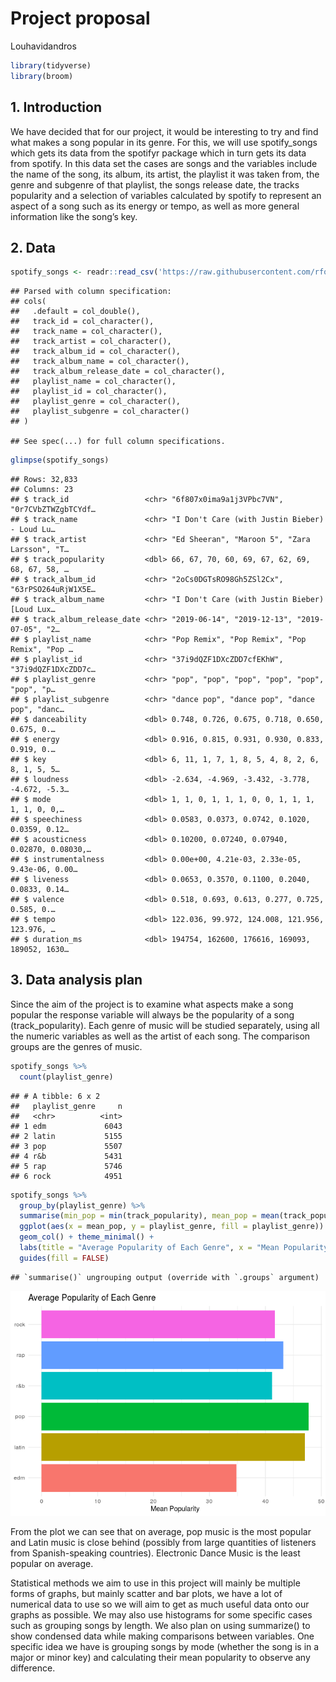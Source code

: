 Project proposal
================
Louhavidandros

``` r
library(tidyverse)
library(broom)
```

## 1\. Introduction

We have decided that for our project, it would be interesting to try and
find what makes a song popular in its genre. For this, we will use
spotify\_songs which gets its data from the spotifyr package which in
turn gets its data from spotify. In this data set the cases are songs
and the variables include the name of the song, its album, its artist,
the playlist it was taken from, the genre and subgenre of that playlist,
the songs release date, the tracks popularity and a selection of
variables calculated by spotify to represent an aspect of a song such as
its energy or tempo, as well as more general information like the song’s
key.

## 2\. Data

``` r
spotify_songs <- readr::read_csv('https://raw.githubusercontent.com/rfordatascience/tidytuesday/master/data/2020/2020-01-21/spotify_songs.csv')
```

    ## Parsed with column specification:
    ## cols(
    ##   .default = col_double(),
    ##   track_id = col_character(),
    ##   track_name = col_character(),
    ##   track_artist = col_character(),
    ##   track_album_id = col_character(),
    ##   track_album_name = col_character(),
    ##   track_album_release_date = col_character(),
    ##   playlist_name = col_character(),
    ##   playlist_id = col_character(),
    ##   playlist_genre = col_character(),
    ##   playlist_subgenre = col_character()
    ## )

    ## See spec(...) for full column specifications.

``` r
glimpse(spotify_songs)
```

    ## Rows: 32,833
    ## Columns: 23
    ## $ track_id                 <chr> "6f807x0ima9a1j3VPbc7VN", "0r7CVbZTWZgbTCYdf…
    ## $ track_name               <chr> "I Don't Care (with Justin Bieber) - Loud Lu…
    ## $ track_artist             <chr> "Ed Sheeran", "Maroon 5", "Zara Larsson", "T…
    ## $ track_popularity         <dbl> 66, 67, 70, 60, 69, 67, 62, 69, 68, 67, 58, …
    ## $ track_album_id           <chr> "2oCs0DGTsRO98Gh5ZSl2Cx", "63rPSO264uRjW1X5E…
    ## $ track_album_name         <chr> "I Don't Care (with Justin Bieber) [Loud Lux…
    ## $ track_album_release_date <chr> "2019-06-14", "2019-12-13", "2019-07-05", "2…
    ## $ playlist_name            <chr> "Pop Remix", "Pop Remix", "Pop Remix", "Pop …
    ## $ playlist_id              <chr> "37i9dQZF1DXcZDD7cfEKhW", "37i9dQZF1DXcZDD7c…
    ## $ playlist_genre           <chr> "pop", "pop", "pop", "pop", "pop", "pop", "p…
    ## $ playlist_subgenre        <chr> "dance pop", "dance pop", "dance pop", "danc…
    ## $ danceability             <dbl> 0.748, 0.726, 0.675, 0.718, 0.650, 0.675, 0.…
    ## $ energy                   <dbl> 0.916, 0.815, 0.931, 0.930, 0.833, 0.919, 0.…
    ## $ key                      <dbl> 6, 11, 1, 7, 1, 8, 5, 4, 8, 2, 6, 8, 1, 5, 5…
    ## $ loudness                 <dbl> -2.634, -4.969, -3.432, -3.778, -4.672, -5.3…
    ## $ mode                     <dbl> 1, 1, 0, 1, 1, 1, 0, 0, 1, 1, 1, 1, 1, 0, 0,…
    ## $ speechiness              <dbl> 0.0583, 0.0373, 0.0742, 0.1020, 0.0359, 0.12…
    ## $ acousticness             <dbl> 0.10200, 0.07240, 0.07940, 0.02870, 0.08030,…
    ## $ instrumentalness         <dbl> 0.00e+00, 4.21e-03, 2.33e-05, 9.43e-06, 0.00…
    ## $ liveness                 <dbl> 0.0653, 0.3570, 0.1100, 0.2040, 0.0833, 0.14…
    ## $ valence                  <dbl> 0.518, 0.693, 0.613, 0.277, 0.725, 0.585, 0.…
    ## $ tempo                    <dbl> 122.036, 99.972, 124.008, 121.956, 123.976, …
    ## $ duration_ms              <dbl> 194754, 162600, 176616, 169093, 189052, 1630…

## 3\. Data analysis plan

Since the aim of the project is to examine what aspects make a song
popular the response variable will always be the popularity of a song
(track\_popularity). Each genre of music will be studied separately,
using all the numeric variables as well as the artist of each song. The
comparison groups are the genres of music.

``` r
spotify_songs %>%
  count(playlist_genre)
```

    ## # A tibble: 6 x 2
    ##   playlist_genre     n
    ##   <chr>          <int>
    ## 1 edm             6043
    ## 2 latin           5155
    ## 3 pop             5507
    ## 4 r&b             5431
    ## 5 rap             5746
    ## 6 rock            4951

``` r
spotify_songs %>%
  group_by(playlist_genre) %>%
  summarise(min_pop = min(track_popularity), mean_pop = mean(track_popularity), max_pop = max(track_popularity)) %>%
  ggplot(aes(x = mean_pop, y = playlist_genre, fill = playlist_genre)) + 
  geom_col() + theme_minimal() + 
  labs(title = "Average Popularity of Each Genre", x = "Mean Popularity", y = NULL) +
  guides(fill = FALSE)
```

    ## `summarise()` ungrouping output (override with `.groups` argument)

![](proposal_files/figure-gfm/unnamed-chunk-4-1.png)<!-- -->

From the plot we can see that on average, pop music is the most popular
and Latin music is close behind (possibly from large quantities of
listeners from Spanish-speaking countries). Electronic Dance Music is
the least popular on average.

Statistical methods we aim to use in this project will mainly be
multiple forms of graphs, but mainly scatter and bar plots, we have a
lot of numerical data to use so we will aim to get as much useful data
onto our graphs as possible. We may also use histograms for some
specific cases such as grouping songs by length. We also plan on using
summarize() to show condensed data while making comparisons between
variables. One specific idea we have is grouping songs by mode (whether
the song is in a major or minor key) and calculating their mean
popularity to observe any difference.
